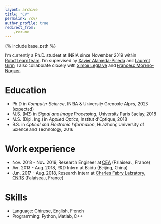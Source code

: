 ```yaml
---
layout: archive
title: "CV"
permalink: /cv/
author_profile: true
redirect_from:
  - /resume
---
```


{% include base_path %}

I’m currently a Ph.D. student at INRIA since November 2019 within [RobotLearn team](https://team.inria.fr/robotlearn/). I'm supervised by [Xavier Alameda-Pineda](http://xavirema.eu/) and [Laurent Girin](http://www.gipsa-lab.grenoble-inp.fr/~laurent.girin/cv_en.html). I also collaborate closely with [Simon Leglaive](https://sleglaive.github.io/index.html) and [Francesc Moreno-Noguer](http://www.iri.upc.edu/people/fmoreno/).

Education
======
* Ph.D in _Computer Science_, INRIA & University Grenoble Alpes, 2023 (expected)
* M.S. (M2) in _Signal and Image Processing_, University Paris Saclay, 2018
* M.S. (Dipl. Ing.) in _Applied Optics_, Institut d'Optique, 2018
* B.S. in _Optical and Electronic Information_, Huazhong University of Science and Technology, 2016


Work experience
======
* Nov. 2018 - Nov. 2019, Research Engineer at [CEA](https://www.cea.fr/) (Palaiseau, France)
* Avr. 2018 - Aug. 2018, R&D Intern at Baidu (Beijing, China)
* Jun. 2017 - Aug. 2018, Research Intern at [Charles Fabry Labratory, CNRS](https://www.lcf.institutoptique.fr/en) (Palaiseau, France)
  
Skills
======
* Language: Chinese, English, French
* Programming: Python, Matlab, C++

<!-- Publications
======
  <ul>{% for post in site.publications %}
    {% include archive-single-cv.html %}
  {% endfor %}</ul>
  
Talks
======
  <ul>{% for post in site.talks %}
    {% include archive-single-talk-cv.html %}
  {% endfor %}</ul>
  
Teaching
======
  <ul>{% for post in site.teaching %}
    {% include archive-single-cv.html %}
  {% endfor %}</ul>
  
Service and leadership
======
* Currently signed in to 43 different slack teams
 -->
